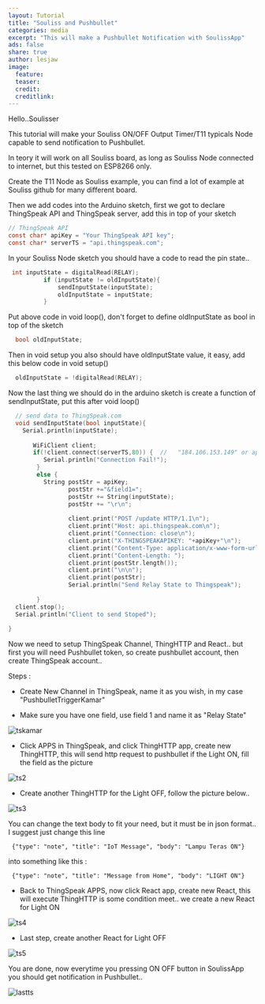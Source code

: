 ```yaml
---
layout: Tutorial
title: "Souliss and Pushbullet"
categories: media
excerpt: "This will make a Pushbullet Notification with SoulissApp"
ads: false
share: true
author: lesjaw
image:
  feature: 
  teaser: 
  credit: 
  creditlink: 
---
```



Hello..Soulisser

This tutorial will make your Souliss ON/OFF Output Timer/T11 typicals Node capable to send notification to Pushbullet.

In teory it will work on all Souliss board, as long as Souliss Node connected to internet, but this tested on ESP8266 only.

Create the T11 Node as Souliss example, you can find a lot of example at Souliss github for many different board.

Then we add codes into the Arduino sketch, first we got to declare ThingSpeak API and ThingSpeak server, add this in top of your sketch

```c
// ThingSpeak API
const char* apiKey = "Your ThingSpeak API key";
const char* serverTS = "api.thingspeak.com";
```

In your Souliss Node sketch you should have a code to read the pin state..

```c
 int inputState = digitalRead(RELAY);
          if (inputState != oldInputState){
              sendInputState(inputState);
              oldInputState = inputState;
          } 
```

Put above code in void loop(), don't forget to define oldInputState as bool in top of the sketch

```c
  bool oldInputState;
``` 

Then in void setup you also should have oldInputState value, it easy, add this below code in void setup()  

```c  
  oldInputState = !digitalRead(RELAY);
```  

Now the last thing we should do in the arduino sketch is create a function of sendInputState, put this after void loop()

```c
  // send data to ThingSpeak.com
  void sendInputState(bool inputState){
    Serial.println(inputState); 
 
       WiFiClient client;
       if(!client.connect(serverTS,80)) {  //   "184.106.153.149" or api.thingspeak.com
          Serial.println("Connection Fail!");
        }
        else {
          String postStr = apiKey;
                 postStr +="&field1=";
                 postStr += String(inputState);
                 postStr += "\r\n";
 
                 client.print("POST /update HTTP/1.1\n");
                 client.print("Host: api.thingspeak.com\n");
                 client.print("Connection: close\n");
                 client.print("X-THINGSPEAKAPIKEY: "+apiKey+"\n");
                 client.print("Content-Type: application/x-www-form-urlencoded\n");
                 client.print("Content-Length: ");
                 client.print(postStr.length());
                 client.print("\n\n");
                 client.print(postStr);
                 Serial.println("Send Relay State to Thingspeak");
 
        }
  client.stop();
  Serial.println("Client to send Stoped");
  
}
```

Now we need to setup ThingSpeak Channel, ThingHTTP and React.. but first you will need Pushbullet token, so create pushbullet account, then create ThingSpeak account..

Steps :

- Create New Channel in ThingSpeak, name it as you wish, in my case "PushbulletTriggerKamar"

- Make sure you have one field, use field 1 and name it as "Relay State"

![tskamar](https://cloud.githubusercontent.com/assets/12625575/8894408/3aa2d5ac-33e0-11e5-817b-2a2f449b289c.PNG)

- Click APPS in ThingSpeak, and click ThingHTTP app, create new ThingHTTP, this will send http request to pushbullet if the Light ON, fill the field as the picture

![ts2](https://cloud.githubusercontent.com/assets/12625575/8893826/d39051e2-33ca-11e5-9600-716a0502995a.PNG)

- Create another ThingHTTP for the Light OFF, follow the picture below..

![ts3](https://cloud.githubusercontent.com/assets/12625575/8894038/7bd7f5e2-33d2-11e5-8a86-7691a5e38469.PNG)

You can change the text body to fit your need, but it must be in json format.. I suggest just change this line

` 
{"type": "note", "title": "IoT Message", "body": "Lampu Teras ON"}
`

into something like this :

` 
{"type": "note", "title": "Message from Home", "body": "LIGHT ON"}
` 

- Back to ThingSpeak APPS, now click React app, create new React, this will execute ThingHTTP is some condition meet.. we create a new React for Light ON

![ts4](https://cloud.githubusercontent.com/assets/12625575/8893846/a40e9eaa-33cb-11e5-9e30-f60f7544a95d.PNG)

- Last step, create another React for Light OFF

![ts5](https://cloud.githubusercontent.com/assets/12625575/8893852/c9309792-33cb-11e5-8dae-3713ddfaa0d4.PNG)

You are done, now everytime you pressing ON OFF button in SoulissApp you should get notification in Pushbullet..

![lastts](https://cloud.githubusercontent.com/assets/12625575/8894006/5a3d35ec-33d1-11e5-8a17-ba911328b059.PNG)


